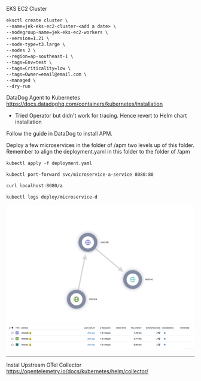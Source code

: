 EKS EC2 Cluster
```
eksctl create cluster \
--name=jek-eks-ec2-cluster-<add a date> \
--nodegroup-name=jek-eks-ec2-workers \
--version=1.21 \
--node-type=t3.large \
--nodes 2 \
--region=ap-southeast-1 \
--tags=Env=test \
--tags=Criticality=low \
--tags=Owner=email@email.com \
--managed \
--dry-run
```

DataDog Agent to Kubernetes https://docs.datadoghq.com/containers/kubernetes/installation
 - Tried Operator but didn't work for tracing. Hence revert to Helm chart installation

Follow the guide in DataDog to install APM.

Deploy a few microservices in the folder of /apm two levels up of this folder. Remember to align the deployment.yaml in this folder to the folder of /apm

```
kubectl apply -f deployment.yaml
```

```
kubectl port-forward svc/microservice-a-service 8080:80
```

```
curl localhost:8080/a
```

```
kubectl logs deploy/microservice-d
```

![](1.png)
![](2.png)

---

Instal Upstream OTel Collector 
https://opentelemetry.io/docs/kubernetes/helm/collector/